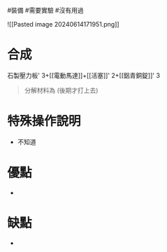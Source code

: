 #裝備 #需要實驗 #沒有用過 

![[Pasted image 20240614171951.png]]
# 合成
石製壓力板' 3+[[電動馬達]]+[[活塞]]' 2+[[鋁青銅錠]]' 3
> 分解材料為
	(後期才打上去)
# 特殊操作說明
- 不知道
# 優點
- 
# 缺點
- 